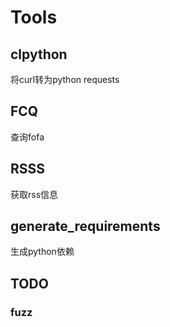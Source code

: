 # Tools

## clpython

将curl转为python requests

## FCQ

查询fofa

## RSSS

获取rss信息

## generate_requirements

生成python依赖

## TODO

### fuzz
